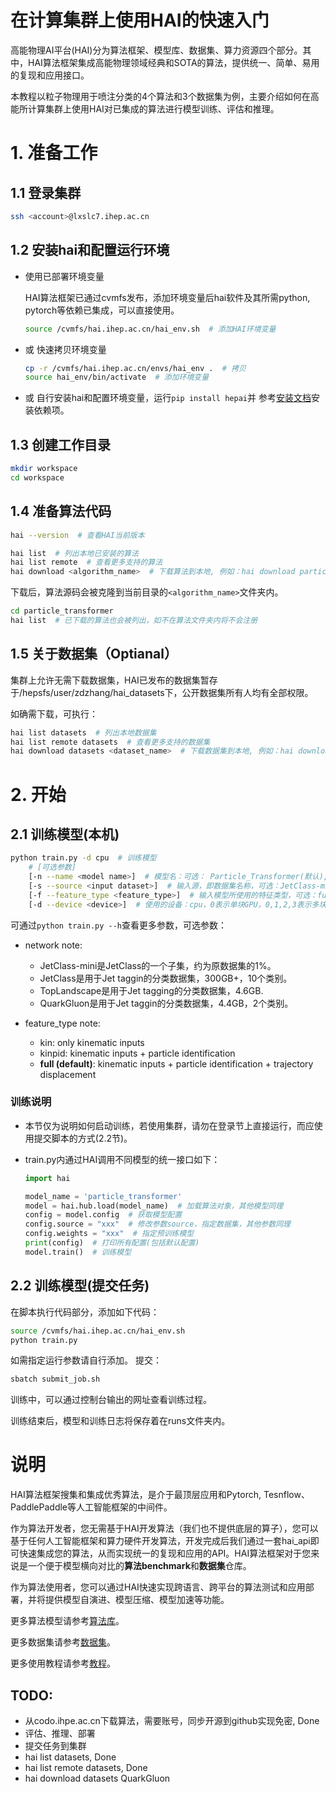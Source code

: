 
# 在计算集群上使用HAI的快速入门

高能物理AI平台(HAI)分为算法框架、模型库、数据集、算力资源四个部分。其中，HAI算法框架集成高能物理领域经典和SOTA的算法，提供统一、简单、易用的复现和应用接口。

本教程以粒子物理用于喷注分类的4个算法和3个数据集为例，主要介绍如何在高能所计算集群上使用HAI对已集成的算法进行模型训练、评估和推理。

# 1. 准备工作

## 1.1 登录集群
```bash
ssh <account>@lxslc7.ihep.ac.cn  
```
## 1.2 安装hai和配置运行环境
+ 使用已部署环境变量

    HAI算法框架已通过cvmfs发布，添加环境变量后hai软件及其所需python, pytorch等依赖已集成，可以直接使用。
    ```bash
    source /cvmfs/hai.ihep.ac.cn/hai_env.sh  # 添加HAI环境变量
    ```
+ 或 快速拷贝环境变量
    ```bash
    cp -r /cvmfs/hai.ihep.ac.cn/envs/hai_env .  # 拷贝
    source hai_env/bin/activate  # 添加环境变量
    ```
+ 或 自行安装hai和配置环境变量，运行`pip install hepai`并
    参考[安装文档](docs/install.md)安装依赖项。

## 1.3 创建工作目录
```bash
mkdir workspace
cd workspace
```

## 1.4 准备算法代码
```bash
hai --version  # 查看HAI当前版本
```

```bash
hai list  # 列出本地已安装的算法
hai list remote  # 查看更多支持的算法
hai download <algorithm_name>  # 下载算法到本地, 例如：hai download particle_transformer
```
下载后，算法源码会被克隆到当前目录的`<algorithm_name>`文件夹内。
```bash
cd particle_transformer
hai list  # 已下载的算法也会被列出，如不在算法文件夹内将不会注册
```

## 1.5 关于数据集（Optianal）
集群上允许无需下载数据集，HAI已发布的数据集暂存于/hepsfs/user/zdzhang/hai_datasets下，公开数据集所有人均有全部权限。

如确需下载，可执行：
```bash
hai list datasets  # 列出本地数据集
hai list remote datasets  # 查看更多支持的数据集
hai download datasets <dataset_name>  # 下载数据集到本地, 例如：hai download datasets QuarkGluon
```

# 2. 开始

## 2.1 训练模型(本机)
```bash
python train.py -d cpu  # 训练模型
    # [可选参数]
    [-n --name <model name>]  # 模型名：可选： Particle_Transformer(默认), ParticleNet, PCNN, Particle_Flow_Network
    [-s --source <input dataset>]  # 输入源，即数据集名称，可选：JetClass-mini(默认), JetClass, QuakGluon, TopLandscape
    [-f --feature_type <feature_type>]  # 输入模型所使用的特征类型，可选：full(默认), kin, kinpid
    [-d --device <device>]  # 使用的设备：cpu，0表示单块GPU，0,1,2,3表示多块GPU
```
可通过`python train.py --h`查看更多参数，可选参数：

+ network note:
    + JetClass-mini是JetClass的一个子集，约为原数据集的1%。
    + JetClass是用于Jet taggin的分类数据集，300GB+，10个类别。
    + TopLandscape是用于Jet tagging的分类数据集，4.6GB.
    + QuarkGluon是用于Jet taggin的分类数据集，4.4GB，2个类别。

+ feature_type note:
    + kin: only kinematic inputs
    + kinpid: kinematic inputs + particle identification
    + <b>full (default)</b>: kinematic inputs + particle identification + trajectory displacement


### 训练说明
+ 本节仅为说明如何启动训练，若使用集群，请勿在登录节上直接运行，而应使用提交脚本的方式(2.2节)。

+ train.py内通过HAI调用不同模型的统一接口如下：
        
    ```python
    import hai

    model_name = 'particle_transformer'
    model = hai.hub.load(model_name)  # 加载算法对象，其他模型同理
    config = model.config  # 获取模型配置
    config.source = "xxx"  # 修改参数source，指定数据集，其他参数同理
    config.weights = "xxx"  # 指定预训练模型
    print(config)  # 打印所有配置(包括默认配置)
    model.train()  # 训练模型
    ```

## 2.2 训练模型(提交任务)

在脚本执行代码部分，添加如下代码：
```bash
source /cvmfs/hai.ihep.ac.cn/hai_env.sh
python train.py 
```
如需指定运行参数请自行添加。
提交：
```bash
sbatch submit_job.sh
```

训练中，可以通过控制台输出的网址查看训练过程。

训练结束后，模型和训练日志将保存着在runs文件夹内。


# 说明

HAI算法框架搜集和集成优秀算法，是介于最顶层应用和Pytorch, Tesnflow、PaddlePaddle等人工智能框架的中间件。

作为算法开发者，您无需基于HAI开发算法（我们也不提供底层的算子），您可以基于任何人工智能框架和算力硬件开发算法，开发完成后我们通过一套hai_api即可快速集成您的算法，从而实现统一的复现和应用的API。HAI算法框架对于您来说是一个便于模型横向对比的<b>算法benchmark</b>和<b>数据集</b>仓库。

作为算法使用者，您可以通过HAI快速实现跨语言、跨平台的算法测试和应用部署，并将提供模型自演进、模型压缩、模型加速等功能。

更多算法模型请参考[算法库](docs/algorithm_zoo.md)。

更多数据集请参考[数据集](docs/datasets.md)。

更多使用教程请参考[教程](docs/tutorial.md)。


## TODO:
+ 从codo.ihpe.ac.cn下载算法，需要账号，同步开源到github实现免密, Done
+ 评估、推理、部署
+ 提交任务到集群
+ hai list datasets, Done
+ hai list remote datasets, Done
+ hai download datasets QuarkGluon



